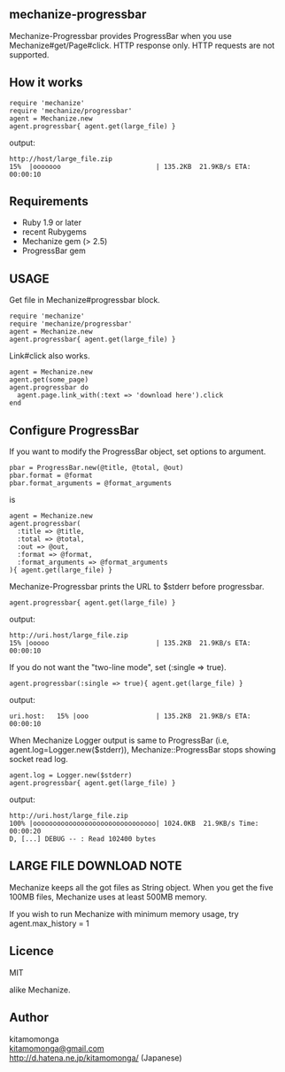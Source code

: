 ## mechanize-progressbar

Mechanize-Progressbar provides ProgressBar when you use Mechanize#get/Page#click.
HTTP response only. HTTP requests are not supported.

## How it works

    require 'mechanize'
    require 'mechanize/progressbar'
    agent = Mechanize.new
    agent.progressbar{ agent.get(large_file) }

output: 

    http://host/large_file.zip
    15%  |ooooooo                        | 135.2KB  21.9KB/s ETA:  00:00:10

## Requirements

- Ruby 1.9 or later
- recent Rubygems
- Mechanize gem (> 2.5)
- ProgressBar gem

## USAGE

Get file in Mechanize#progressbar block.

    require 'mechanize'
    require 'mechanize/progressbar'
    agent = Mechanize.new
    agent.progressbar{ agent.get(large_file) }

Link#click also works.

    agent = Mechanize.new
    agent.get(some_page)
    agent.progressbar do
      agent.page.link_with(:text => 'download here').click
    end

## Configure ProgressBar

If you want to modify the ProgressBar object, set options to argument.

    pbar = ProgressBar.new(@title, @total, @out)
    pbar.format = @format
    pbar.format_arguments = @format_arguments

is

    agent = Mechanize.new
    agent.progressbar(
      :title => @title,
      :total => @total,
      :out => @out,
      :format => @format,
      :format_arguments => @format_arguments
    ){ agent.get(large_file) }

Mechanize-Progressbar prints the URL to $stderr before progressbar.

    agent.progressbar{ agent.get(large_file) }

output:

    http://uri.host/large_file.zip
    15% |ooooo                           | 135.2KB  21.9KB/s ETA:  00:00:10

If you do not want the "two-line mode", set (:single => true).

    agent.progressbar(:single => true){ agent.get(large_file) }

output:

    uri.host:   15% |ooo                 | 135.2KB  21.9KB/s ETA:  00:00:10

When Mechanize Logger output is same to ProgressBar (i.e, agent.log=Logger.new($stderr)),
Mechanize::ProgressBar stops showing socket read log.

    agent.log = Logger.new($stderr)
    agent.progressbar{ agent.get(large_file) }

output:

    http://uri.host/large_file.zip
    100% |ooooooooooooooooooooooooooooooo| 1024.0KB  21.9KB/s Time:  00:00:20
    D, [...] DEBUG -- : Read 102400 bytes


## LARGE FILE DOWNLOAD NOTE
Mechanize keeps all the got files as String object.
When you get the five 100MB files, Mechanize uses at least 500MB memory.

If you wish to run Mechanize with minimum memory usage, try
    agent.max_history = 1


## Licence

MIT

alike Mechanize.

## Author

kitamomonga  
kitamomonga@gmail.com  
http://d.hatena.ne.jp/kitamomonga/ (Japanese)
